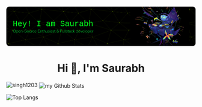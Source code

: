 ![Header](./saurabh-github-header-image.png)


<h1 align="center">Hi 👋, I'm Saurabh </h1>
 
<!--
<p align="left"> <img src="https://visitor-badge.laobi.icu/badge?page_id=singh1203.singh1203" alt="singh1203"> </p> -->

<p align="left"> <img src="https://komarev.com/ghpvc/?username=singh1203&label=Profile+view&style=for-the-badge&color=orange" alt="singh1203" </p>


<img align="center" src="https://github-readme-stats.vercel.app/api?username=singh1203&include_all_commits=true&count_private=true&show_icons=true&line_height=20&title_color=2B5BBD&icon_color=1124BB&text_color=A1A1A1&bg_color=0,000000,130F40" alt="my Github Stats"/>

![Top Langs](https://github-readme-stats.vercel.app/api/top-langs/?username=singh1203&layout=compact)
